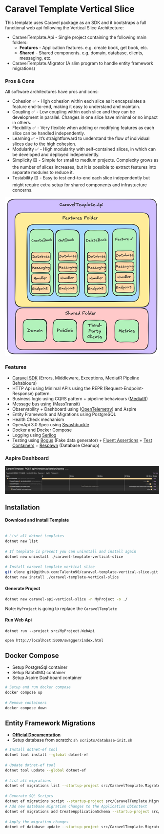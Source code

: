 # Caravel Template Vertical Slice

This template uses Caravel package as an SDK and it bootstraps a full functional web api following the Vertical Slice Architecture:

* CaravelTemplate.Api - Single project containing the following main folders:
    * **Features** - Application features. e.g. create book, get book, etc.
    * **Shared** - Shared components. e.g. domain, database, clients, messaging, etc.
* CaravelTemplate.Migrator (A slim program to handle entity framework migrations)

### Pros & Cons

All software architectures have pros and cons:

* Cohesion ✅ - High cohesion within each slice as it encapsulates a feature end-to-end, making it easy to understand and maintain.
* Coupling ✅ - Low coupling within each slice and they can be development in parallel. Changes in one slice have minimal or no impact in others.
* Flexibility ✅ - Very flexible when adding or modifying features as each slice can be handled independently.
* Learning ✅ - It’s straightforward to understand the flow of individual slices due to the high cohesion.
* Modularity ✅ - High modularity with self-contained slices, in which can be developed and deployed independently.
* Simplicity 🟨 - Simple for small to medium projects. Complexity grows as the number of slices increases, but it is possible to extract features into separate modules to reduce it.
* Testability 🟨 - Easy to test end-to-end each slice independently but might require extra setup for shared components and infrastucture concerns.


 
![architecture](./assets/architecture.png)


### Features

* [Caravel SDK](https://github.com/talento90/caravel) (Errors, Middleware, Exceptions, MediatR Pipeline Behabiours)
* HTTP Api using Minimal APIs using the REPR (Request-Endpoint-Response) pattern.
* Business logic using CQRS pattern + pipeline behaviours  ([MediatR](https://github.com/jbogard/MediatR))
* Message bus using ([MassTransit](https://github.com/MassTransit/MassTransit))
* Observability + Dashboard using ([OpenTelemetry](https://github.com/open-telemetry/opentelemetry-dotnet)) and Aspire
* Entity Framework and Migrations using PostgreSQL
* Health Check mechanism
* OpenApi 3.0 Spec using [Swashbuckle](https://github.com/domaindrivendev/Swashbuckle)
* Docker and Docker Compose
* Logging using [Serilog](https://serilog.net/)
* Testing using [Bogus](https://github.com/bchavez/Bogus) (Fake data generator) + [Fluent Assertions](https://fluentassertions.com/) + [Test Containers](https://github.com/testcontainers/testcontainers-dotnet) + [Respawn](https://github.com/jbogard/Respawn) (Database Cleanup)


### Aspire Dashboard
![telemetry](./assets/telemetry.png)

## Installation

#### Download and Install Template
```bash

# List all dotnet templates
dotnet new list

# If template is present you can uninstall and install again
dotnet new uninstall ./caravel-template-vertical-slice

# Install caravel template vertical slice
git clone git@github.com:Talento90/caravel-template-vertical-slice.git
dotnet new install ./caravel-template-vertical-slice
```

#### Generate Project
```bash
dotnet new caravel-api-vertical-slice -n MyProject -o ./
```
Note: `MyProject` is  going to replace the `CaravelTemplate`  

#### Run Web Api

`dotnet run --project src/MyProject.WebApi`

`open http://localhost:5000/swagger/index.html`


## Docker Compose

- Setup PostgreSql container
- Setup RabbitMQ container
- Setup Aspire Dashboard container

```bash
# Setup and run docker compose
docker compose up

# Remove containers
docker compose down
```

## Entity Framework Migrations

* **[Official Documentation](https://learn.microsoft.com/en-us/ef/core/cli/dotnet)**
* Setup database from scratch: `sh scripts/database-init.sh`

```bash
# Install dotnet-ef tool
dotnet tool install --global dotnet-ef

# Update dotnet-ef tool
dotnet tool update --global dotnet-ef

# List all migrations
dotnet ef migrations list --startup-project src/CaravelTemplate.Migrator --project src/CaravelTemplate.Api --context ApplicationDbContext

# Generate SQL Scripts
dotnet ef migrations script --startup-project src/CaravelTemplate.Migrator --project src/CaravelTemplate.Api --context ApplicationDbContext
# Add new database migration changes to the Application DbContext
dotnet ef migrations add CreateApplicationSchema --startup-project src/CaravelTemplate.Migrator --output-dir Shared/Data/Migrations --project src/CaravelTemplate.Api --context ApplicationDbContext 
 
# Apply the migration changes
dotnet ef database update --startup-project src/CaravelTemplate.Migrator --project src/CaravelTemplate.Api --context ApplicationDbContext 
```
